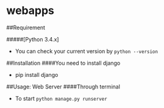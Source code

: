 # webapps


##Requirement

#####[Python 3.4.x]
* You can check your current version by `python --version`


##Installation
####You need to install django
* pip install django



##Usage: Web Server
####Through terminal
* To start `python manage.py runserver`

